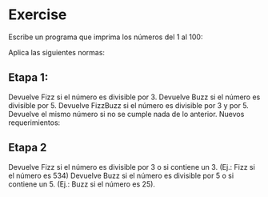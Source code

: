 # Exercise
Escribe un programa que imprima los números del 1 al 100:

Aplica las siguientes normas:

## Etapa 1:

Devuelve Fizz si el número es divisible por 3.
Devuelve Buzz si el número es divisible por 5.
Devuelve FizzBuzz si el número es divisible por 3 y por 5.
Devuelve el mismo número si no se cumple nada de lo anterior.
Nuevos requerimientos:

## Etapa 2

Devuelve Fizz si el número es divisible por 3 o si contiene un 3. (Ej.: Fizz si el número es 534)
Devuelve Buzz si el número es divisible por 5 o si contiene un 5. (Ej.: Buzz si el número es 25).
